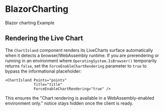 # BlazorCharting
Blazor charting Example

## Rendering the Live Chart

The `ChartIsland` component renders its LiveCharts surface automatically when it detects a browser/WebAssembly runtime.
If you are prerendering or running in an environment where `OperatingSystem.IsBrowser()` temporarily returns `false`,
set the `ForceEnableChartRendering` parameter to `true` to bypass the informational placeholder:

```razor
<ChartIsland Points="points"
             Title="title"
             ForceEnableChartRendering="true" />
```

This ensures the "Chart rendering is available in a WebAssembly-enabled environment only." notice stays hidden once the
client is ready.
